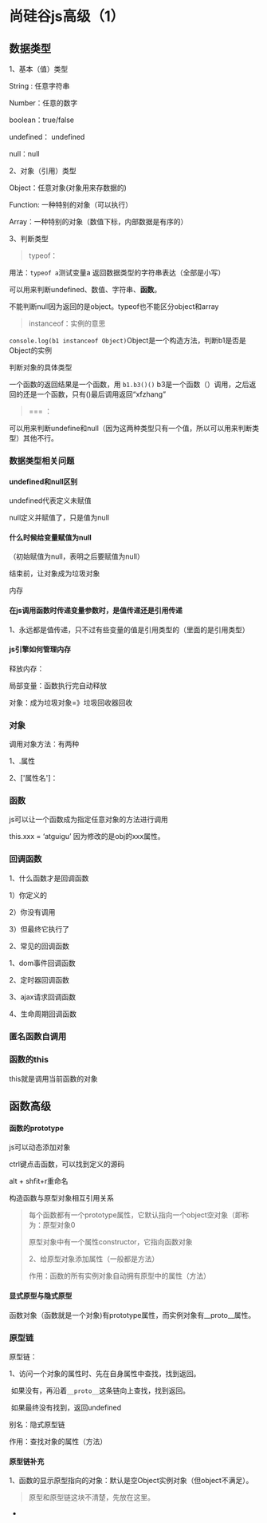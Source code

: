 # 尚硅谷js高级（1）

## 数据类型

1、基本（值）类型

String : 任意字符串

Number：任意的数字

boolean：true/false

undefined： undefined

null：null

2、对象（引用）类型

Object：任意对象(对象用来存数据的)

Function: 一种特别的对象（可以执行）

Array：一种特别的对象（数值下标，内部数据是有序的）

3、判断类型

> typeof：

用法：`typeof a`测试变量a  返回数据类型的字符串表达（全部是小写）    

可以用来判断undefined、数值、字符串、**函数**。

不能判断null因为返回的是object。typeof也不能区分object和array

> instanceof：实例的意思

`console.log(b1 instanceof Object)`Object是一个构造方法，判断b1是否是Object的实例

判断对象的具体类型  

一个函数的返回结果是一个函数，用 `b1.b3()()`  b3是一个函数（）调用，之后返回的还是一个函数，只有()最后调用返回“xfzhang”

> ===  ：

可以用来判断undefine和null（因为这两种类型只有一个值，所以可以用来判断类型）其他不行。

### 数据类型相关问题

#### undefined和null区别

undefined代表定义未赋值

null定义并赋值了，只是值为null

#### 什么时候给变量赋值为null

（初始赋值为null，表明之后要赋值为null）

结束前，让对象成为垃圾对象

内存



#### 在js调用函数时传递变量参数时，是值传递还是引用传递

1、永远都是值传递，只不过有些变量的值是引用类型的（里面的是引用类型）

#### js引擎如何管理内存

释放内存：

局部变量：函数执行完自动释放

对象：成为垃圾对象=》垃圾回收器回收

### 对象

调用对象方法：有两种

1、.属性

2、['属性名']：

### 函数

js可以让一个函数成为指定任意对象的方法进行调用

this.xxx = ‘atguigu’   因为修改的是obj的xxx属性。

### 回调函数

1、什么函数才是回调函数

1）你定义的

2）你没有调用

3）但最终它执行了

2、常见的回调函数

  1、dom事件回调函数

2、定时器回调函数

3、ajax请求回调函数

4、生命周期回调函数

### 匿名函数自调用

### 函数的this

this就是调用当前函数的对象



## 函数高级

#### 函数的prototype

js可以动态添加对象

ctrl键点击函数，可以找到定义的源码

alt + shfit+r重命名

构造函数与原型对象相互引用关系

> 每个函数都有一个prototype属性，它默认指向一个object空对象（即称为：原型对象0
>
> 原型对象中有一个属性constructor，它指向函数对象
>
> 2、给原型对象添加属性（一般都是方法）
>
> 作用：函数的所有实例对象自动拥有原型中的属性（方法）

#### 显式原型与隐式原型

函数对象（函数就是一个对象)有prototype属性，而实例对象有__proto__属性。

### 原型链

原型链：

1、访问一个对象的属性时、先在自身属性中查找，找到返回。

​	如果没有，再沿着`__proto__`这条链向上查找，找到返回。

​	如果最终没有找到，返回undefined

别名：隐式原型链

作用：查找对象的属性（方法）



#### 原型链补充

1、函数的显示原型指向的对象：默认是空Object实例对象（但object不满足）。



> 原型和原型链这块不清楚，先放在这里。





-





